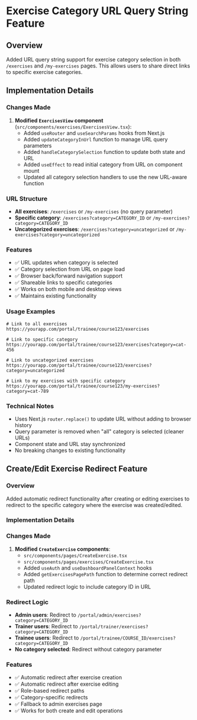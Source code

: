 # Exercise Category URL Query String Feature

## Overview
Added URL query string support for exercise category selection in both `/exercises` and `/my-exercises` pages. This allows users to share direct links to specific exercise categories.

## Implementation Details

### Changes Made
1. **Modified `ExercisesView` component** (`src/components/exercises/ExercisesView.tsx`):
   - Added `useRouter` and `useSearchParams` hooks from Next.js
   - Added `updateCategoryInUrl` function to manage URL query parameters
   - Added `handleCategorySelection` function to update both state and URL
   - Added `useEffect` to read initial category from URL on component mount
   - Updated all category selection handlers to use the new URL-aware function

### URL Structure
- **All exercises**: `/exercises` or `/my-exercises` (no query parameter)
- **Specific category**: `/exercises?category=CATEGORY_ID` or `/my-exercises?category=CATEGORY_ID`
- **Uncategorized exercises**: `/exercises?category=uncategorized` or `/my-exercises?category=uncategorized`

### Features
- ✅ URL updates when category is selected
- ✅ Category selection from URL on page load
- ✅ Browser back/forward navigation support
- ✅ Shareable links to specific categories
- ✅ Works on both mobile and desktop views
- ✅ Maintains existing functionality

### Usage Examples
```
# Link to all exercises
https://yourapp.com/portal/trainee/course123/exercises

# Link to specific category
https://yourapp.com/portal/trainee/course123/exercises?category=cat-456

# Link to uncategorized exercises
https://yourapp.com/portal/trainee/course123/exercises?category=uncategorized

# Link to my exercises with specific category
https://yourapp.com/portal/trainee/course123/my-exercises?category=cat-789
```

### Technical Notes
- Uses Next.js `router.replace()` to update URL without adding to browser history
- Query parameter is removed when "all" category is selected (cleaner URLs)
- Component state and URL stay synchronized
- No breaking changes to existing functionality

## Create/Edit Exercise Redirect Feature

### Overview
Added automatic redirect functionality after creating or editing exercises to redirect to the specific category where the exercise was created/edited.

### Implementation Details

### Changes Made
1. **Modified `CreateExercise` components**:
   - `src/components/pages/CreateExercise.tsx`
   - `src/components/pages/exercises/CreateExercise.tsx`
   - Added `useAuth` and `useDashboardPanelContext` hooks
   - Added `getExercisesPagePath` function to determine correct redirect path
   - Updated redirect logic to include category ID in URL

### Redirect Logic
- **Admin users**: Redirect to `/portal/admin/exercises?category=CATEGORY_ID`
- **Trainer users**: Redirect to `/portal/trainer/exercises?category=CATEGORY_ID`
- **Trainee users**: Redirect to `/portal/trainee/COURSE_ID/exercises?category=CATEGORY_ID`
- **No category selected**: Redirect without category parameter

### Features
- ✅ Automatic redirect after exercise creation
- ✅ Automatic redirect after exercise editing
- ✅ Role-based redirect paths
- ✅ Category-specific redirects
- ✅ Fallback to admin exercises page
- ✅ Works for both create and edit operations
